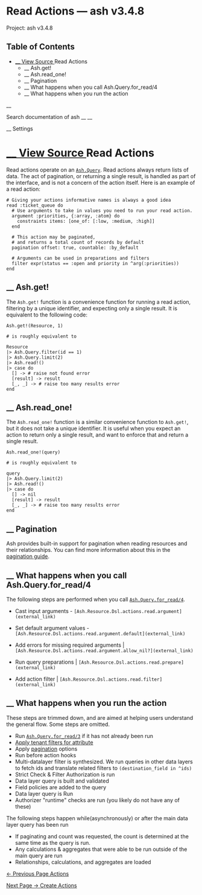 # Read Actions — ash v3.4.8

Project: ash v3.4.8

## Table of Contents

- [ __ View Source ](external_link) Read Actions
  - __ Ash.get!
  - __ Ash.read_one!
  - __ Pagination
  - __ What happens when you call Ash.Query.for_read/4
  - __ What happens when you run the action

__

Search documentation of ash __ __

__ Settings

#  [ __ View Source ](external_link) Read Actions

Read actions operate on an [`Ash.Query`](external_link). Read actions always return lists of data. The act of pagination, or returning a single result, is handled as part of the interface, and is not a concern of the action itself. Here is an example of a read action:
    
    
    # Giving your actions informative names is always a good idea
    read :ticket_queue do
      # Use arguments to take in values you need to run your read action.
      argument :priorities, {:array, :atom} do
        constraints items: [one_of: [:low, :medium, :high]]
      end
    
      # This action may be paginated,
      # and returns a total count of records by default
      pagination offset: true, countable: :by_default
    
      # Arguments can be used in preparations and filters
      filter expr(status == :open and priority in ^arg(:priorities))
    end

##  __ Ash.get!

The `Ash.get!` function is a convenience function for running a read action, filtering by a unique identifier, and expecting only a single result. It is equivalent to the following code:
    
    
    Ash.get!(Resource, 1)
    
    # is roughly equivalent to
    
    Resource
    |> Ash.Query.filter(id == 1)
    |> Ash.Query.limit(2)
    |> Ash.read!()
    |> case do
      [] -> # raise not found error
      [result] -> result
      [_, _] -> # raise too many results error
    end

##  __ Ash.read_one!

The `Ash.read_one!` function is a similar convenience function to `Ash.get!`, but it does not take a unique identifier. It is useful when you expect an action to return only a single result, and want to enforce that and return a single result.
    
    
    Ash.read_one!(query)
    
    # is roughly equivalent to
    
    query
    |> Ash.Query.limit(2)
    |> Ash.read!()
    |> case do
      [] -> nil
      [result] -> result
      [_, _] -> # raise too many results error
    end

##  __ Pagination

Ash provides built-in support for pagination when reading resources and their relationships. You can find more information about this in the [pagination guide](external_link).

##  __ What happens when you call Ash.Query.for_read/4

The following steps are performed when you call [`Ash.Query.for_read/4`](external_link).

  * Cast input arguments - `[Ash.Resource.Dsl.actions.read.argument](external_link)`
  * Set default argument values - `[Ash.Resource.Dsl.actions.read.argument.default](external_link)`
  * Add errors for missing required arguments | `[Ash.Resource.Dsl.actions.read.argument.allow_nil?](external_link)`

  * Run query preparations | `[Ash.Resource.Dsl.actions.read.prepare](external_link)`

  * Add action filter | `[Ash.Resource.Dsl.actions.read.filter](external_link)`




##  __ What happens when you run the action

These steps are trimmed down, and are aimed at helping users understand the general flow. Some steps are omitted.

  * Run [`Ash.Query.for_read/3`](external_link) if it has not already been run
  * [Apply tenant filters for attribute](external_link)
  * Apply [pagination](external_link) options
  * Run before action hooks
  * Multi-datalayer filter is synthesized. We run queries in other data layers to fetch ids and translate related filters to `(destination_field in ^ids)`
  * Strict Check & Filter Authorization is run
  * Data layer query is built and validated
  * Field policies are added to the query
  * Data layer query is Run
  * Authorizer "runtime" checks are run (you likely do not have any of these)



The following steps happen while(asynchronously) or after the main data layer query has been run

  * If paginating and count was requested, the count is determined at the same time as the query is run.
  * Any calculations & aggregates that were able to be run outside of the main query are run
  * Relationships, calculations, and aggregates are loaded



[ ← Previous Page  Actions  ](external_link)

[ Next Page →  Create Actions  ](external_link)

